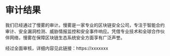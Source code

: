 # 审计结果

我们已经通过了慢雾的审计。慢雾是一家专业的区块链安全公司，专注于智能合约审计、安全漏洞检测、威胁情报监控和安全事件响应。凭借专业技术和全球合作伙伴网络，慢雾在保障区块链生态系统安全方面享有广泛声誉。

经过全面审核，详细内容见此链接：https://xxxxxxx

